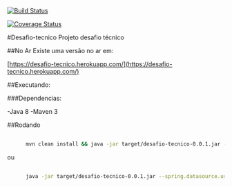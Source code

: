 [![Build Status](https://travis-ci.org/eduardogranetto/desafio-tecnico.svg?branch=master)](https://travis-ci.org/eduardogranetto/desafio-tecnico)

[![Coverage Status](https://coveralls.io/repos/github/eduardogranetto/desafio-tecnico/badge.svg?branch=master)](https://coveralls.io/github/eduardogranetto/desafio-tecnico?branch=master)


#Desafio-tecnico
Projeto desafio técnico

##No Ar
Existe uma versão no ar em:

[https://desafio-tecnico.herokuapp.com/](https://desafio-tecnico.herokuapp.com/)

##Executando:

###Dependencias:

-Java 8
-Maven 3

##Rodando

```bash
       
      mvn clean install && java -jar target/desafio-tecnico-0.0.1.jar --spring.datasource.url=jdbc:mysql://IP:PORTA/BASE --spring.datasource.username=USUARIO_BD --spring.datasource.password=SENHA_BD
```

ou 


```bash
       
      java -jar target/desafio-tecnico-0.0.1.jar --spring.datasource.url=jdbc:mysql://IP:PORTA/BASE --spring.datasource.username=USUARIO_BD --spring.datasource.password=SENHA_BD
```